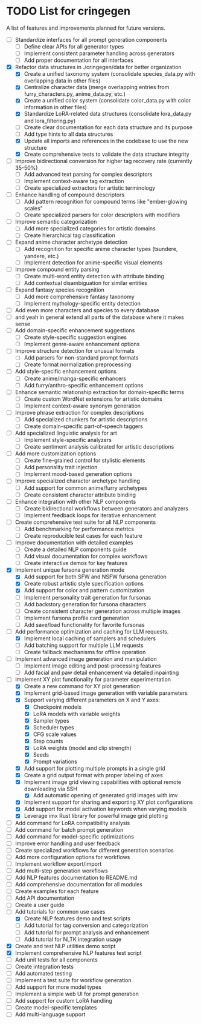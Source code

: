 # TODO List for cringegen

A list of features and improvements planned for future versions.

- [ ] Standardize interfaces for all prompt generation components
  - [ ] Define clear APIs for all generator types
  - [ ] Implement consistent parameter handling across generators
  - [ ] Add proper documentation for all interfaces
- [x] Refactor data structures in ./cringegen/data for better organization
  - [x] Create a unified taxonomy system (consolidate species_data.py with overlapping data in other files)
  - [x] Centralize character data (merge overlapping entries from furry_characters.py, anime_data.py, etc.)
  - [x] Create a unified color system (consolidate color_data.py with color information in other files)
  - [x] Standardize LoRA-related data structures (consolidate lora_data.py and lora_filtering.py)
  - [ ] Create clear documentation for each data structure and its purpose
  - [ ] Add type hints to all data structures
  - [x] Update all imports and references in the codebase to use the new structure
  - [x] Create comprehensive tests to validate the data structure integrity
- [ ] Improve bidirectional conversion for higher tag recovery rate (currently 35-50%)
  - [ ] Add advanced text parsing for complex descriptors
  - [ ] Implement context-aware tag extraction
  - [ ] Create specialized extractors for artistic terminology
- [ ] Enhance handling of compound descriptors
  - [ ] Add pattern recognition for compound terms like "ember-glowing scales"
  - [ ] Create specialized parsers for color descriptors with modifiers
- [ ] Improve semantic categorization
  - [ ] Add more specialized categories for artistic domains
  - [ ] Create hierarchical tag classification
- [ ] Expand anime character archetype detection
  - [ ] Add recognition for specific anime character types (tsundere, yandere, etc.)
  - [ ] Implement detection for anime-specific visual elements
- [ ] Improve compound entity parsing
  - [ ] Create multi-word entity detection with attribute binding
  - [ ] Add contextual disambiguation for similar entities
- [ ] Expand fantasy species recognition
  - [ ] Add more comprehensive fantasy taxonomy
  - [ ] Implement mythology-specific entity detection
- [ ] Add even more characters and species to every database
- [ ] and yeah in general extend all parts of the database where it makes sense
- [ ] Add domain-specific enhancement suggestions
  - [ ] Create style-specific suggestion engines
  - [ ] Implement genre-aware enhancement options
- [ ] Improve structure detection for unusual formats
  - [ ] Add parsers for non-standard prompt formats
  - [ ] Create format normalization preprocessing
- [ ] Add style-specific enhancement options
  - [ ] Create anime/manga-specific enhancers
  - [ ] Add furry/anthro-specific enhancement options
- [ ] Enhance semantic relationship extraction for domain-specific terms
  - [ ] Create custom WordNet extensions for artistic domains
  - [ ] Implement context-aware synonym generation
- [ ] Improve phrase extraction for complex descriptions
  - [ ] Add specialized chunkers for artistic descriptions
  - [ ] Create domain-specific part-of-speech taggers
- [ ] Add specialized linguistic analysis for art
  - [ ] Implement style-specific analyzers
  - [ ] Create sentiment analysis calibrated for artistic descriptions
- [ ] Add more customization options
  - [ ] Create fine-grained control for stylistic elements
  - [ ] Add personality trait injection
  - [ ] Implement mood-based generation options
- [ ] Improve specialized character archetype handling
  - [ ] Add support for common anime/furry archetypes
  - [ ] Create consistent character attribute binding
- [ ] Enhance integration with other NLP components
  - [ ] Create bidirectional workflows between generators and analyzers
  - [ ] Implement feedback loops for iterative enhancement
- [ ] Create comprehensive test suite for all NLP components
  - [ ] Add benchmarking for performance metrics
  - [ ] Create reproducible test cases for each feature
- [ ] Improve documentation with detailed examples
  - [ ] Create a detailed NLP components guide
  - [ ] Add visual documentation for complex workflows
  - [ ] Create interactive demos for key features
- [x] Implement unique fursona generation mode
  - [x] Add support for both SFW and NSFW fursona generation
  - [x] Create robust artistic style specification options
  - [x] Add support for color and pattern customization
  - [ ] Implement personality trait generation for fursonas
  - [ ] Add backstory generation for fursona characters
  - [ ] Create consistent character generation across multiple images
  - [ ] Implement fursona profile card generation
  - [ ] Add save/load functionality for favorite fursonas
- [ ] Add performance optimization and caching for LLM requests.
  - [x] Implement local caching of samplers and schedulers
  - [ ] Add batching support for multiple LLM requests
  - [ ] Create fallback mechanisms for offline operation
- [ ] Implement advanced image generation and manipulation
  - [ ] Implement image editing and post-processing features
  - [ ] Add facial and paw detail enhancement via detailed inpainting
- [ ] Implement XY plot functionality for parameter experimentation
  - [x] Create a new command for XY plot generation
  - [x] Implement grid-based image generation with variable parameters
  - [x] Support varying different parameters on X and Y axes:
    - [x] Checkpoint models
    - [x] LoRA models with variable weights
    - [x] Sampler types
    - [x] Scheduler types
    - [x] CFG scale values
    - [x] Step counts
    - [x] LoRA weights (model and clip strength)
    - [x] Seeds
    - [x] Prompt variations
  - [x] Add support for plotting multiple prompts in a single grid
  - [x] Create a grid output format with proper labeling of axes
  - [x] Implement image grid viewing capabilities with optional remote downloading via SSH
    - [x] Add automatic opening of generated grid images with imv
  - [x] Implement support for sharing and exporting XY plot configurations
  - [x] Add support for model activation keywords when varying models
  - [x] Leverage imx Rust library for powerful image grid plotting
- [ ] Add command for LoRA compatibility analysis
- [ ] Add command for batch prompt generation
- [ ] Add command for model-specific optimizations
- [ ] Improve error handling and user feedback
- [ ] Create specialized workflows for different generation scenarios
- [ ] Add more configuration options for workflows
- [ ] Implement workflow export/import
- [ ] Add multi-step generation workflows
- [ ] Add NLP features documentation to README.md
- [ ] Add comprehensive documentation for all modules
- [ ] Create examples for each feature
- [ ] Add API documentation
- [ ] Create a user guide
- [ ] Add tutorials for common use cases
  - [x] Create NLP features demo and test scripts
  - [ ] Add tutorial for tag conversion and categorization
  - [ ] Add tutorial for prompt analysis and enhancement
  - [ ] Add tutorial for NLTK integration usage
- [x] Create and test NLP utilities demo script
- [x] Implement comprehensive NLP features test script
- [ ] Add unit tests for all components
- [ ] Create integration tests
- [ ] Add automated testing
- [ ] Implement a test suite for workflow generation
- [ ] Add support for more model types
- [ ] Implement a simple web UI for prompt generation
- [ ] Add support for custom LoRA handling
- [ ] Create model-specific templates
- [ ] Add multi-language support
